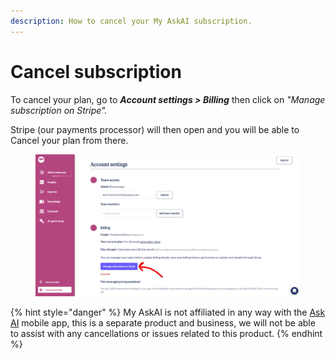 ```yaml
---
description: How to cancel your My AskAI subscription.
---
```


# Cancel subscription

To cancel your plan, go to _**Account settings > Billing**_ then click on _"Manage subscription on Stripe"._

Stripe (our payments processor) will then open and you will be able to Cancel your plan from there.&#x20;

<figure><img src="../../.gitbook/assets/image (480).png" alt=""><figcaption></figcaption></figure>

{% hint style="danger" %}
My AskAI is not affiliated in any way with the [Ask AI](https://askaichat.app/) mobile app, this is a separate product and business, we will not be able to assist with any cancellations or issues related to this product.
{% endhint %}
